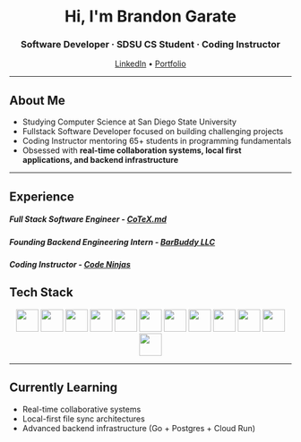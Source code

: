 <!-- Profile Header -->
<h1 align="center">Hi, I'm Brandon Garate</h1>
<h3 align="center">Software Developer · SDSU CS Student · Coding Instructor</h3>

<p align="center">
  <a href="https://www.linkedin.com/in/brandongarate177/">LinkedIn</a> •
  <a href="https://brandongarate.netlify.app/">Portfolio</a> 
</p>

---

## About Me

- Studying Computer Science at San Diego State University  
- Fullstack Software Developer focused on building challenging projects
- Coding Instructor mentoring 65+ students in programming fundamentals
- Obsessed with **real-time collaboration systems, local first applications, and backend infrastructure**

---

## Experience
##### Full Stack Software Engineer - [CoTeX.md](https://cotex-md.netlify.app/)
##### Founding Backend Engineering Intern - [**BarBuddy LLC**](https://apps.apple.com/us/app/barbuddy-bars-in-pb/id6744957081)
##### Coding Instructor - [Code Ninjas](https://www.codeninjas.com/)



## Tech Stack

<div align="center">

<!-- Languages -->
<img src="https://cdn.simpleicons.org/go/00ADD8" height="40" />
<img src="https://cdn.simpleicons.org/python/3776AB" height="40" />
<img src="https://cdn.simpleicons.org/javascript/F7DF1E" height="40" />
<img src="https://cdn.simpleicons.org/typescript/3178C6" height="40" />
<img src="https://cdn.simpleicons.org/cplusplus/00599C" height="40" />

<!-- Frameworks -->
<img src="https://cdn.simpleicons.org/django/092E20" height="40" />
<img src="https://cdn.simpleicons.org/react/61DAFB" height="40" />
<img src="https://cdn.simpleicons.org/electron/47848F" height="40" />
<img src="https://cdn.simpleicons.org/supabase/3ECF8E" height="40" />

<!-- Tools -->
<img src="https://cdn.simpleicons.org/postgresql/336791" height="40" />
<img src="https://cdn.simpleicons.org/googlecloud/4285F4" height="40" />
<img src="https://cdn.simpleicons.org/githubactions/2088FF" height="40" />

</div>





---

## Currently Learning
- Real-time collaborative systems
- Local-first file sync architectures
- Advanced backend infrastructure (Go + Postgres + Cloud Run)


